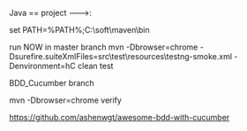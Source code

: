 
Java
==       project  --->:

set PATH=%PATH%;C:\soft\maven\bin

run NOW  in master branch
 mvn -Dbrowser=chrome -Dsurefire.suiteXmlFiles=src\test\resources\testng-smoke.xml -Denvironment=hC clean test


BDD_Cucumber branch

mvn -Dbrowser=chrome verify

https://github.com/ashenwgt/awesome-bdd-with-cucumber